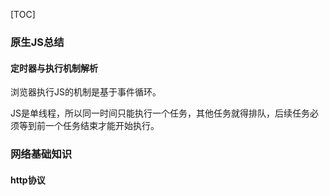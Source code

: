 [TOC]

### 原生JS总结

#### 定时器与执行机制解析

浏览器执行JS的机制是基于事件循环。

JS是单线程，所以同一时间只能执行一个任务，其他任务就得排队，后续任务必须等到前一个任务结束才能开始执行。

### 网络基础知识

#### http协议